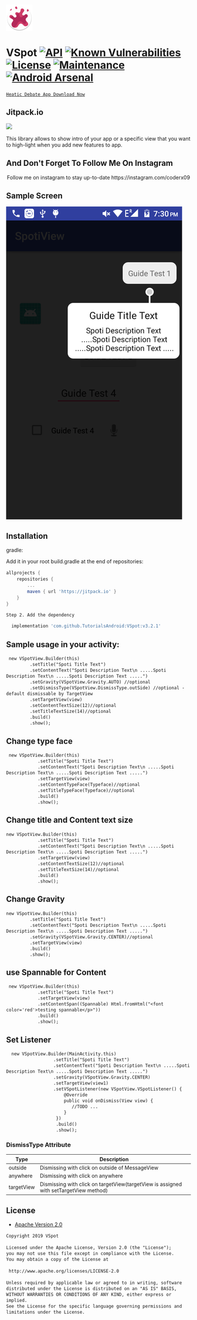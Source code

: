 ![](https://github.com/TutorialsAndroid/VSpot/blob/master/sample/src/main/res/mipmap-hdpi/ic_launcher.png)

# VSpot  [![API](https://img.shields.io/badge/API-26%2B-brightgreen.svg?style=flat)](https://android-arsenal.com/api?level=26)     [![Known Vulnerabilities](https://snyk.io//test/github/TutorialsAndroid/VSpot/badge.svg?targetFile=sample/build.gradle)](https://snyk.io//test/github/TutorialsAndroid/VSpot?targetFile=sample/build.gradle) [![License](https://img.shields.io/badge/License-Apache%202.0-blue.svg)](https://opensource.org/licenses/Apache-2.0) [![Maintenance](https://img.shields.io/badge/Maintained%3F-yes-green.svg)](https://GitHub.com/TutorialsAndroid/VSpot) [![Android Arsenal](https://img.shields.io/badge/Android%20Arsenal-VSpot-orange.svg?style=flat)](https://android-arsenal.com/details/1/7898)


[`Heatic Debate App Download Now`](https://play.google.com/store/apps/details?id=com.asm.heatic)


## Jitpack.io

[![](https://jitpack.io/v/TutorialsAndroid/VSpot.svg)](https://jitpack.io/#TutorialsAndroid/VSpot)

This library allows to show intro of your app or a specific view that you want to high-light when you add new features to app.


## And Don't Forget To Follow Me On Instagram

<p align="center">Follow me on instagram to stay up-to-date https://instagram.com/coderx09
  

## Sample Screen

![](https://github.com/TutorialsAndroid/VSpot/blob/master/art/device-2019-09-30-193059.png)

## Installation
	
gradle:
	
Add it in your root build.gradle at the end of repositories:
```groovy	
allprojects {
	repositories {
		...
		maven { url 'https://jitpack.io' }
	}
}
```	
	Step 2. Add the dependency
```groovy	
  implementation 'com.github.TutorialsAndroid:VSpot:v3.2.1'
```
## Sample usage in your activity:

     new VSpotView.Builder(this)
             .setTitle("Spoti Title Text")
             .setContentText("Spoti Description Text\n .....Spoti Description Text\n .....Spoti Description Text .....")
             .setGravity(VSpotView.Gravity.AUTO) //optional
             .setDismissType(VSpotView.DismissType.outSide) //optional - default dismissable by TargetView
             .setTargetView(view)
             .setContentTextSize(12)//optional
             .setTitleTextSize(14)//optional
             .build()
             .show();
	     
## Change type face

 	 new VSpotView.Builder(this)
                .setTitle("Spoti Title Text")
                .setContentText("Spoti Description Text\n .....Spoti Description Text\n .....Spoti Description Text .....")
                .setTargetView(view)
                .setContentTypeFace(Typeface)//optional
                .setTitleTypeFace(Typeface)//optional
                .build()
                .show();
  
## Change title and Content text size

   	new VSpotView.Builder(this)
                .setTitle("Spoti Title Text")
                .setContentText("Spoti Description Text\n .....Spoti Description Text\n .....Spoti Description Text .....")
                .setTargetView(view)
                .setContentTextSize(12)//optional
                .setTitleTextSize(14)//optional
                .build()
                .show();
		
## Change Gravity

	new VSpotView.Builder(this)
             .setTitle("Spoti Title Text")
             .setContentText("Spoti Description Text\n .....Spoti Description Text\n .....Spoti Description Text .....")
             .setGravity(VSpotView.Gravity.CENTER)//optional
             .setTargetView(view) 
             .build()
             .show();
	     
	     
## use Spannable for Content
	
	 new VSpotView.Builder(this)
                .setTitle("Spoti Title Text")
                .setTargetView(view)
                .setContentSpan((Spannable) Html.fromHtml("<font color='red'>testing spannable</p>"))
                .build()
                .show();
                	     
## Set Listener 
	
      new VSpotView.Builder(MainActivity.this)
                      .setTitle("Spoti Title Text")
                      .setContentText("Spoti Description Text\n .....Spoti Description Text\n .....Spoti Description Text .....")
                      .setGravity(VSpotView.Gravity.CENTER)
                      .setTargetView(view1)
                      .setVSpotListener(new VSpotView.VSpotListener() {
                          @Override
                          public void onDismiss(View view) {
                             //TODO ...
                          }
                       })
                       .build()
                       .show();


### DismissType Attribute

| Type | Description |
| ------ | ------ |
| outside | Dismissing with click on outside of MessageView |
| anywhere | Dismissing with click on anywhere |
| targetView | Dismissing with click on targetView(targetView is assigned with setTargetView method) |

## License

* [Apache Version 2.0](http://www.apache.org/licenses/LICENSE-2.0.html)

```
Copyright 2019 VSpot

Licensed under the Apache License, Version 2.0 (the "License");
you may not use this file except in compliance with the License.
You may obtain a copy of the License at

 http://www.apache.org/licenses/LICENSE-2.0

Unless required by applicable law or agreed to in writing, software
distributed under the License is distributed on an "AS IS" BASIS,
WITHOUT WARRANTIES OR CONDITIONS OF ANY KIND, either express or implied.
See the License for the specific language governing permissions and
limitations under the License.


